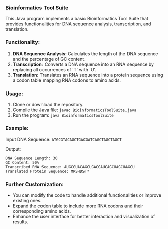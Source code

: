 ### Bioinformatics Tool Suite

This Java program implements a basic Bioinformatics Tool Suite that provides functionalities for DNA sequence analysis, transcription, and translation.

### Functionality:

1. **DNA Sequence Analysis:** Calculates the length of the DNA sequence and the percentage of GC content.
2. **Transcription:** Converts a DNA sequence into an RNA sequence by replacing all occurrences of 'T' with 'U'.
3. **Translation:** Translates an RNA sequence into a protein sequence using a codon table mapping RNA codons to amino acids.

### Usage:

1. Clone or download the repository.
2. Compile the Java file: `javac BioinformaticsToolSuite.java`
3. Run the program: `java BioinformaticsToolSuite`

### Example:

Input DNA Sequence: `ATGCGTACAGCTGACGATCAGCTAGCTAGCT`

Output:

```
DNA Sequence Length: 30
GC Content: 50%
Transcribed RNA Sequence: AUGCGUACAGCUGACGAUCAGCUAGCUAGCU
Translated Protein Sequence: MRSHDST*

```

### Further Customization:

- You can modify the code to handle additional functionalities or improve existing ones.
- Expand the codon table to include more RNA codons and their corresponding amino acids.
- Enhance the user interface for better interaction and visualization of results.
